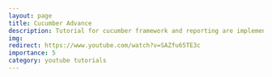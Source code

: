 ```yaml
---
layout: page
title: Cucumber Advance
description: Tutorial for cucumber framework and reporting are implemented further.
img:
redirect: https://www.youtube.com/watch?v=SAZfu65TE3c
importance: 5
category: youtube tutorials
---
```

